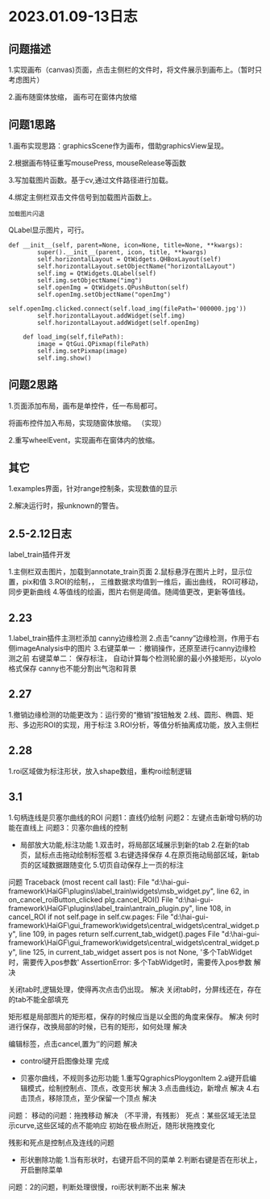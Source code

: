 
# 2023.01.09-13日志

## 问题描述

1.实现画布（canvas)页面，点击主侧栏的文件时，将文件展示到画布上。（暂时只考虑图片）

2.画布随窗体放缩， 画布可在窗体内放缩

## 问题1思路

1.画布实现思路：graphicsScene作为画布，借助graphicsView呈现。

2.根据画布特征重写mousePress, mouseRelease等函数

3.写加载图片函数。基于cv,通过文件路径进行加载。

4.绑定主侧栏双击文件信号到加载图片函数上。

```
加载图片闪退
```



QLabel显示图片，可行。

```
def __init__(self, parent=None, icon=None, title=None, **kwargs):
        super().__init__(parent, icon, title, **kwargs)
        self.horizontalLayout = QtWidgets.QHBoxLayout(self)
        self.horizontalLayout.setObjectName("horizontalLayout")
        self.img = QtWidgets.QLabel(self)
        self.img.setObjectName("img")
        self.openImg = QtWidgets.QPushButton(self)
        self.openImg.setObjectName("openImg")
        self.openImg.clicked.connect(self.load_img(filePath='000000.jpg'))
        self.horizontalLayout.addWidget(self.img)
        self.horizontalLayout.addWidget(self.openImg)

    def load_img(self,filePath):
        image = QtGui.QPixmap(filePath)
        self.img.setPixmap(image)
        self.img.show()

```



## 问题2思路

1.页面添加布局，画布是单控件，任一布局都可。

将画布控件加入布局，实现随窗体放缩。 （实现）

2.重写wheelEvent，实现画布在窗体内的放缩。



## 其它

1.examples界面，针对range控制条，实现数值的显示

2.解决运行时，报unknown的警告。

## 2.5-2.12日志
label_train插件开发

1.主侧栏双击图片，加载到annotate_train页面
2.鼠标悬浮在图片上时，显示位置，pix和值
3.ROI的绘制，， 三维数据求均值到一维后，画出曲线， ROI可移动，同步更新曲线
4.等值线的绘画，图片右侧是阈值。随阈值更改，更新等值线。

## 2.23
1.label_train插件主测栏添加   canny边缘检测
2.点击“canny”边缘检测，作用于右侧imageAnalysis中的图片
3.右键菜单一 ：撤销操作，还原至进行canny边缘检测之前
  右键菜单二： 保存标注， 自动计算每个检测轮廓的最小外接矩形，以yolo格式保存
canny也不能分割出气泡和背景

## 2.27
1.撤销边缘检测的功能更改为：运行旁的“撤销”按钮触发
2.线、圆形、椭圆、矩形、多边形ROI的实现，用于标注
3.ROI分析，等值分析抽离成功能，放入主侧栏

## 2.28
1.roi区域做为标注形状，放入shape数组，重构roi绘制逻辑

## 3.1
1.句柄连线是贝塞尔曲线的ROI
问题1：直线仍绘制
问题2：左键点击新增句柄的功能在直线上
问题3：贝塞尔曲线的控制

* 局部放大功能,标注功能
1.双击时，将局部区域展示到新的tab
2.在新的tab页，鼠标点击拖动绘制标签框
3.右键选择保存
4.在原页拖动局部区域，新tab页的区域数据跟随变化
5.切页自动保存上一页的标注

问题
Traceback (most recent call last):
  File "d:\hai-gui-framework\HaiGF\plugins\label_train\widgets\msb_widget.py", line 62, in on_cancel_roiButton_clicked
    plg.cancel_ROI()
  File "d:\hai-gui-framework\HaiGF\plugins\label_train\antrain_plugin.py", line 108, in cancel_ROI
    if not self.page in self.cw.pages:
  File "d:\hai-gui-framework\HaiGF\gui_framework\widgets\central_widgets\central_widget.py", line 109, in pages
    return self.current_tab_widget().pages
  File "d:\hai-gui-framework\HaiGF\gui_framework\widgets\central_widgets\central_widget.py", line 125, in current_tab_widget
    assert pos is not None, '多个TabWidget时，需要传入pos参数'
AssertionError: 多个TabWidget时，需要传入pos参数             解决

关闭tab时,逻辑处理，使得再次点击仍出现。                      解决
关闭tab时，分屏线还在，存在的tab不能全部填充

矩形框是局部图片的矩形框，保存的时候应当是以全图的角度来保存。 解决
何时进行保存，改换局部的时候，已有的矩形，如何处理            解决

编辑标签，点击cancel,置为‘'的问题                          解决

* control键开启图像处理
完成

* 贝塞尔曲线，不规则多边形功能
1.重写QgraphicsPloygonItem
2.a键开启编辑模式，绘制控制点、顶点，改变形状               解决
3.点击曲线边，新增点                                      解决
4.右击顶点，移除顶点，至少保留一个顶点                      解决

问题：
移动的问题：拖拽移动 解决 （不平滑，有残影）
死点：某些区域无法显示curve,这些区域的点不能响应
初始在极点附近，随形状拖拽变化

残影和死点是控制点及连线的问题

* 形状删除功能
1.当有形状时，右键开启不同的菜单
2.判断右键是否在形状上，开启删除菜单

问题：2的问题，判断处理很慢，roi形状判断不出来             解决
